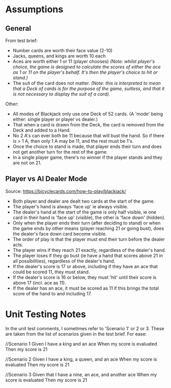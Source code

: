 # Assumptions

## General

From test brief:

+ Number cards are worth their face value (2-10) 
+ Jacks, queens, and kings are worth 10 each
+ Aces are worth either 1 or 11 (player chooses) *(Note: whilst player's choice, the game is designed to calculate the scores of either the ace as 1 or 11 on the player's behalf. It's then the player's choice to hit or stand.)*
+ The suit of the card does not matter. *(Note: this is interpreted to mean that a Deck of cards is for the purpose of the game, suitless, and that it is not necessary to display the suit of a card).*

Other: 

+ All modes of Blackjack only use one Deck of 52 cards. (A 'mode' being either: single player or player vs dealer.)
+ That when a card is drawn from the Deck, the card is removed from the Deck and added to a Hand.
+ No 2 A's can ever both be 11 because that will bust the hand. So if there is > 1 A, then only 1 A may be 11, and the rest must be 1's.
+ Once the choice to stand is made, that player ends their turn and does not get another turn for the rest of the game.  
+ In a single player game, there's no winner if the player stands and they are not on 21.


## Player vs AI Dealer Mode

Source: https://bicyclecards.com/how-to-play/blackjack/

+ Both player and dealer are dealt two cards at the start of the game.
+ The player's hand is always 'face up' ie always visible.
+ The dealer's hand at the start of the game is only half visible, ie one card in their hand is 'face up' (visible), the other is 'face down' (hidden).
+ Only when the player ends their turn (after deciding to stand) or when the game ends by other means (player reaching 21 or going bust), does the dealer's face down card become visible.
+ The order of play is that the player must end their turn before the dealer acts. 
+ The player wins if they reach 21 exactly, regardless of the dealer's hand.  
+ The player loses if they go bust (ie have a hand that scores above 21 in all possibilities), regardless of the dealer's hand.
+ If the dealer's score is 17 or above, including if they have an ace that could be scored 11, they must stand.
+ If the dealer's score is 16 or below, they must 'hit' until their score is above 17 (incl. ace as 11).
+ If the dealer has an ace, it must be scored as 11 if this brings the total score of the hand to and including 17. 

# Unit Testing Notes

In the unit test comments, I sometimes refer to 'Scenario 1' or 2 or 3. These are taken from the list of scenarios given in the test brief. For ease:

//Scenario 1
Given I have a king and an ace
When my score is evaluated
Then my score is 21

//Scenario 2
Given I have a king, a queen, and an ace
When my score is evaluated
Then my score is 21

//Scenario 3
Given that I have a nine, an ace, and another ace
When my score is evaluated
Then my score is 21	
